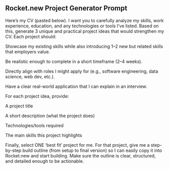 ## Rocket.new Project Generator Prompt

Here’s my CV (pasted below). I want you to carefully analyze my skills, work experience, education, and any technologies or tools I’ve listed. Based on this, generate 3 unique and practical project ideas that would strengthen my CV. Each project should:

Showcase my existing skills while also introducing 1–2 new but related skills that employers value.

Be realistic enough to complete in a short timeframe (2–4 weeks).

Directly align with roles I might apply for (e.g., software engineering, data science, web dev, etc.).

Have a clear real-world application that I can explain in an interview.

For each project idea, provide:

A project title

A short description (what the project does)

Technologies/tools required

The main skills this project highlights

Finally, select ONE ‘best fit’ project for me. For that project, give me a step-by-step build outline (from setup to final version) so I can easily copy it into Rocket.new and start building. Make sure the outline is clear, structured, and detailed enough to be actionable.
